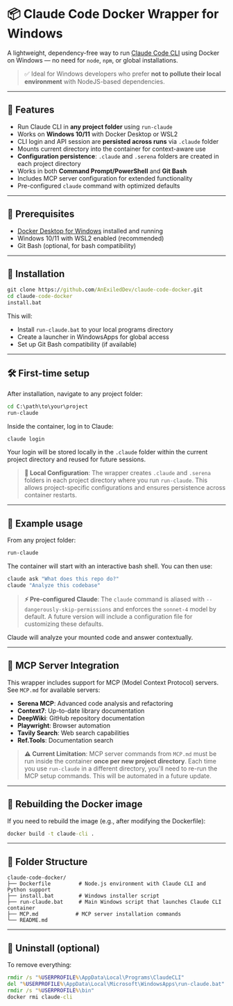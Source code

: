 # 📦 Claude Code Docker Wrapper for Windows

A lightweight, dependency-free way to run [Claude Code CLI](https://www.anthropic.com/index/claude-code) using Docker on Windows — no need for `node`, `npm`, or global installations.

> ✅ Ideal for Windows developers who prefer **not to pollute their local environment** with NodeJS-based dependencies.

---

## 🚀 Features

- Run Claude CLI in **any project folder** using `run-claude`
- Works on **Windows 10/11** with Docker Desktop or WSL2
- CLI login and API session are **persisted across runs** via `.claude` folder
- Mounts current directory into the container for context-aware use
- **Configuration persistence**: `.claude` and `.serena` folders are created in each project directory
- Works in both **Command Prompt/PowerShell** and **Git Bash**
- Includes MCP server configuration for extended functionality
- Pre-configured `claude` command with optimized defaults

---

## 🧱 Prerequisites

- [Docker Desktop for Windows](https://docs.docker.com/desktop/windows/install/) installed and running
- Windows 10/11 with WSL2 enabled (recommended)
- Git Bash (optional, for bash compatibility)

---

## 🔧 Installation

```cmd
git clone https://github.com/AnExiledDev/claude-code-docker.git
cd claude-code-docker
install.bat
```

This will:
- Install `run-claude.bat` to your local programs directory
- Create a launcher in WindowsApps for global access
- Set up Git Bash compatibility (if available)

---

## 🛠️ First-time setup

After installation, navigate to any project folder:

```cmd
cd C:\path\to\your\project
run-claude
```

Inside the container, log in to Claude:

```bash
claude login
```

Your login will be stored locally in the `.claude` folder within the current project directory and reused for future sessions.

> **📁 Local Configuration**: The wrapper creates `.claude` and `.serena` folders in each project directory where you run `run-claude`. This allows project-specific configurations and ensures persistence across container restarts.

---

## 🧪 Example usage

From any project folder:

```cmd
run-claude
```

The container will start with an interactive bash shell. You can then use:

```bash
claude ask "What does this repo do?"
claude "Analyze this codebase"
```

> **⚡ Pre-configured Claude**: The `claude` command is aliased with `--dangerously-skip-permissions` and enforces the `sonnet-4` model by default. A future version will include a configuration file for customizing these defaults.

Claude will analyze your mounted code and answer contextually.

---

## 🔌 MCP Server Integration

This wrapper includes support for MCP (Model Context Protocol) servers. See `MCP.md` for available servers:

- **Serena MCP**: Advanced code analysis and refactoring
- **Context7**: Up-to-date library documentation  
- **DeepWiki**: GitHub repository documentation
- **Playwright**: Browser automation
- **Tavily Search**: Web search capabilities
- **Ref.Tools**: Documentation search

> **⚠️ Current Limitation**: MCP server commands from `MCP.md` must be run inside the container **once per new project directory**. Each time you use `run-claude` in a different directory, you'll need to re-run the MCP setup commands. This will be automated in a future update.

---

## 🔁 Rebuilding the Docker image

If you need to rebuild the image (e.g., after modifying the Dockerfile):

```cmd
docker build -t claude-cli .
```

---

## 📁 Folder Structure

```
claude-code-docker/
├── Dockerfile         # Node.js environment with Claude CLI and Python support
├── install.bat        # Windows installer script
├── run-claude.bat     # Main Windows script that launches Claude CLI container
├── MCP.md            # MCP server installation commands
└── README.md
```

---

## 🧹 Uninstall (optional)

To remove everything:

```cmd
rmdir /s "%USERPROFILE%\AppData\Local\Programs\ClaudeCLI"
del "%USERPROFILE%\AppData\Local\Microsoft\WindowsApps\run-claude.bat"
rmdir /s "%USERPROFILE%\bin"
docker rmi claude-cli
```
